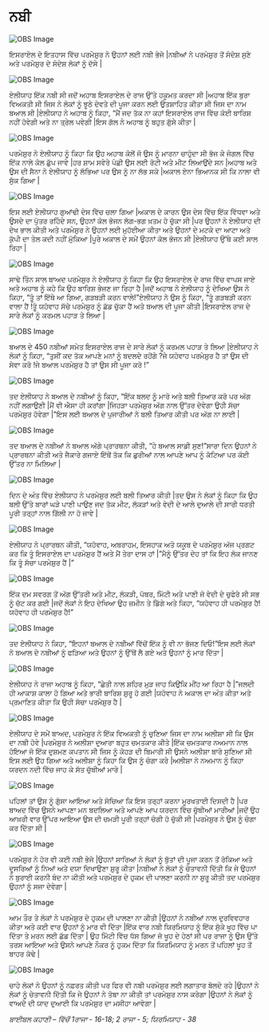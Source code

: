 # ਨਬੀ

![OBS Image](https://cdn.door43.org/obs/jpg/360px/obs-en-19-01.jpg)

ਇਸਰਾਏਲ ਦੇ ਇਤਹਾਸ ਵਿੱਚ  ਪਰਮੇਸ਼ੁਰ  ਨੇ ਉਹਨਾਂ ਲਈ ਨਬੀ ਭੇਜੇ |ਨਬੀਆਂ ਨੇ ਪਰਮੇਸ਼ੁਰ  ਤੋਂ ਸੰਦੇਸ਼ ਸੁਣੇ ਅਤੇ ਪਰਮੇਸ਼ੁਰ ਦੇ ਸੰਦੇਸ਼ ਲੋਕਾਂ ਨੂੰ ਦੱਸੇ |

![OBS Image](https://cdn.door43.org/obs/jpg/360px/obs-en-19-02.jpg)

ਏਲੀਯਾਹ  ਇੱਕ  ਨਬੀ ਸੀ ਜਦੋਂ ਅਹਾਬ ਇਸਰਾਏਲ ਦੇ ਰਾਜ ਉੱਤੇ ਹਕੂਮਤ ਕਰਦਾ ਸੀ |ਅਹਾਬ ਇੱਕ  ਬੁਰਾ ਵਿਅਕਤੀ ਸੀ ਜਿਸ ਨੇ ਲੋਕਾਂ ਨੂੰ ਝੂਠੇ ਦੇਵਤੇ ਦੀ ਪੂਜਾ ਕਰਨ ਲਈ ਉਤਸ਼ਾਹਿਤ ਕੀਤਾ ਸੀ ਜਿਸ ਦਾ ਨਾਮ ਬਆਲ  ਸੀ |ਏਲੀਯਾਹ  ਨੇ ਅਹਾਬ ਨੂੰ ਕਿਹਾ, “ਮੈਂ ਜਦ ਤੱਕ ਨਾ ਕਹਾਂ ਇਸਰਾਏਲ ਰਾਜ ਵਿੱਚ  ਕੋਈ ਬਾਰਿਸ਼ ਨਹੀਂ ਹੋਵੇਗੀ ਅਤੇ ਨਾ ਤ੍ਰੇਲ ਪਵੇਗੀ |ਇਸ ਗੱਲ ਨੇ ਅਹਾਬ ਨੂੰ ਬਹੁਤ ਗੁੱਸੇ ਕੀਤਾ |

![OBS Image](https://cdn.door43.org/obs/jpg/360px/obs-en-19-03.jpg)

ਪਰਮੇਸ਼ੁਰ  ਨੇ ਏਲੀਯਾਹ ਨੂੰ ਕਿਹਾ ਕਿ ਉਹ ਅਹਾਬ ਕੋਲੋਂ ਜੋ ਉਸ ਨੂੰ ਮਾਰਨਾ ਚਾਹੁੰਦਾ ਸੀ ਭੱਜ ਕੇ ਜੰਗਲ ਵਿੱਚ ਇੱਕ ਨਾਲੇ ਕੋਲ ਛੁੱਪ ਜਾਵੇ |ਹਰ ਸ਼ਾਮ ਸਵੇਰੇ ਪੰਛੀ ਉਸ ਲਈ ਰੋਟੀ ਅਤੇ ਮੀਟ ਲਿਆਉਂਦੇ ਸਨ |ਅਹਾਬ ਅਤੇ ਉਸ ਦੀ ਸੈਨਾ ਨੇ ਏਲੀਯਾਹ ਨੂੰ ਲੱਭਿਆ ਪਰ ਉਸ ਨੂੰ ਨਾ ਲੱਭ ਸਕੇ |ਅਕਾਲ ਏਨਾ ਭਿਆਨਕ ਸੀ ਕਿ ਨਾਲਾ ਵੀ ਸੁੱਕ ਗਿਆ |

![OBS Image](https://cdn.door43.org/obs/jpg/360px/obs-en-19-04.jpg)

ਇਸ ਲਈ ਏਲੀਯਾਹ ਗੁਆਂਢੀ ਦੇਸ ਵਿੱਚ  ਚਲਾ ਗਿਆ |ਅਕਾਲ ਦੇ ਕਾਰਨ ਉਸ ਦੇਸ ਵਿੱਚ  ਇੱਕ  ਵਿੱਧਵਾ ਅਤੇ ਉਸਦੇ ਦਾ ਪੁੱਤਰ  ਰਹਿੰਦੇ ਸਨ, ਉਹਨਾਂ ਕੋਲ ਭੋਜਨ ਲੱਗ-ਭਗ ਖ਼ਤਮ ਹੋ ਚੁੱਕਾ ਸੀ |ਪਰ ਉਹਨਾਂ ਨੇ ਏਲੀਯਾਹ ਦੀ ਦੇਖ ਭਾਲ ਕੀਤੀ ਅਤੇ ਪਰਮੇਸ਼ੁਰ  ਨੇ ਉਹਨਾਂ ਲਈ ਮੁਹੱਈਆ ਕੀਤਾ ਅਤੇ  ਉਹਨਾਂ ਦੇ ਮਟਕੇ ਦਾ ਆਟਾ ਅਤੇ ਕੁੱਪੀ ਦਾ ਤੇਲ ਕਦੀ ਨਹੀਂ ਮੁੱਕਿਆ |ਪੂਰੇ ਅਕਾਲ ਦੇ ਸਮੇਂ ਉਹਨਾਂ ਕੋਲ ਭੋਜਨ ਸੀ |ਏਲੀਯਾਹ ਉੱਥੇ ਕਈ ਸਾਲ ਰਿਹਾ |

![OBS Image](https://cdn.door43.org/obs/jpg/360px/obs-en-19-05.jpg)

ਸਾਢੇ ਤਿੰਨ ਸਾਲ ਬਾਅਦ ਪਰਮੇਸ਼ੁਰ  ਨੇ ਏਲੀਯਾਹ ਨੂੰ ਕਿਹਾ ਕਿ ਉਹ ਇਸਰਾਏਲ ਦੇ ਰਾਜ ਵਿੱਚ  ਵਾਪਸ ਜਾਏ ਅਤੇ ਅਹਾਬ ਨੂੰ ਕਹੇ ਕਿ ਉਹ ਬਾਰਿਸ਼ ਭੇਜਣ ਜਾ ਰਿਹਾ ਹੈ |ਜਦੋਂ ਅਹਾਬ ਨੇ ਏਲੀਯਾਹ ਨੂੰ ਦੇਖਿਆ ਉਸ ਨੇ ਕਿਹਾ, “ਤੂੰ ਤਾਂ ਇੱਥੇ ਆ ਗਿਆ, ਗੜਬੜੀ ਕਰਨ ਵਾਲੇ!”ਏਲੀਯਾਹ ਨੇ ਉਸ ਨੂੰ ਕਿਹਾ, “ਤੂੰ  ਗੜਬੜੀ ਕਰਨ ਵਾਲਾ ਹੈਂ !ਤੂੰ ਯਹੋਵਾਹ ਸੱਚੇ ਪਰਮੇਸ਼ੁਰ  ਨੂੰ ਛੱਡ ਚੁੱਕਾ ਹੈਂ ਅਤੇ ਬਆਲ  ਦੀ ਪੂਜਾ ਕੀਤੀ |ਇਸਰਾਏਲ ਰਾਜ ਦੇ ਸਾਰੇ ਲੋਕਾਂ ਨੂੰ ਕਰਮਲ ਪਹਾੜ ਤੇ ਲਿਆ |

![OBS Image](https://cdn.door43.org/obs/jpg/360px/obs-en-19-06.jpg)

ਬਆਲ  ਦੇ 450 ਨਬੀਆਂ ਸਮੇਤ ਇਸਰਾਏਲ ਰਾਜ ਦੇ ਸਾਰੇ ਲੋਕਾਂ ਨੂੰ ਕਰਮਲ ਪਹਾੜ ਤੇ ਲਿਆ |ਏਲੀਯਾਹ ਨੇ ਲੋਕਾਂ ਨੂੰ ਕਿਹਾ, “ਤੁਸੀਂ ਕਦ ਤੱਕ ਆਪਣੇ ਮਨਾਂ ਨੂੰ ਬਦਲਦੇ ਰਹੋਂਗੇ ?ਜੇ ਯਹੋਵਾਹ ਪਰਮੇਸ਼ੁਰ ਹੈ  ਤਾਂ ਉਸ ਦੀ ਸੇਵਾ ਕਰੋ !ਜੇ ਬਆਲ  ਪਰਮੇਸ਼ੁਰ  ਹੈ ਤਾਂ ਉਸ ਸੀ ਪੂਜਾ ਕਰੋ !”

![OBS Image](https://cdn.door43.org/obs/jpg/360px/obs-en-19-07.jpg)

ਤਦ  ਏਲੀਯਾਹ ਨੇ ਬਆਲ  ਦੇ ਨਬੀਆਂ ਨੂੰ ਕਿਹਾ, “ਇੱਕ  ਬਲਦ ਨੂੰ ਮਾਰੋ ਅਤੇ ਬਲੀ ਤਿਆਰ ਕਰੋ ਪਰ ਅੱਗ ਨਹੀਂ ਲਗਾਉਣੀ |ਮੈਂ ਵੀ ਐਸਾ ਹੀ ਕਰਾਂਗਾ |ਜਿਹੜਾ ਪਰਮੇਸ਼ੁਰ ਅੱਗ ਨਾਲ ਉੱਤਰ ਦੇਵੇਗਾ ਉਹੀ ਸੱਚਾ ਪਰਮੇਸ਼ੁਰ  ਹੋਵੇਗਾ |”ਇਸ ਲਈ ਬਆਲ  ਦੇ ਪੁਜਾਰੀਆਂ ਨੇ ਬਲੀ ਤਿਆਰ ਕੀਤੀ ਪਰ ਅੱਗ ਨਾ ਲਾਈ |

![OBS Image](https://cdn.door43.org/obs/jpg/360px/obs-en-19-08.jpg)

ਤਦ  ਬਆਲ  ਦੇ ਨਬੀਆਂ ਨੇ ਬਆਲ  ਅੱਗੇ ਪ੍ਰਾਰਥਨਾ ਕੀਤੀ, “ਹੇ ਬਆਲ ਸਾਡੀ ਸੁਣ!”ਸਾਰਾ ਦਿਨ ਉਹਨਾਂ ਨੇ ਪ੍ਰਾਰਥਨਾ ਕੀਤੀ ਅਤੇ ਜੈਕਾਰੇ ਗਜਾਏ ਇੱਥੋਂ ਤੱਕ ਕਿ  ਛੁਰੀਆਂ ਨਾਲ ਆਪਣੇ ਆਪ ਨੂੰ ਕੱਟਿਆ ਪਰ ਕੋਈ ਉੱਤਰ ਨਾ ਮਿਲਿਆ |

![OBS Image](https://cdn.door43.org/obs/jpg/360px/obs-en-19-09.jpg)

ਦਿਨ ਦੇ ਅੰਤ ਵਿੱਚ  ਏਲੀਯਾਹ ਨੇ ਪਰਮੇਸ਼ੁਰ  ਲਈ ਬਲੀ ਤਿਆਰ ਕੀਤੀ |ਤਦ  ਉਸ ਨੇ ਲੋਕਾਂ ਨੂੰ ਕਿਹਾ ਕਿ ਉਹ ਬਲੀ ਉੱਤੇ ਬਾਰਾਂ ਘੜੇ ਪਾਣੀ ਪਾਉਣ ਜਦ ਤੱਕ ਮੀਟ, ਲੱਕੜਾਂ ਅਤੇ ਵੇਦੀ  ਦੇ ਆਲੇ ਦੁਆਲੇ ਦੀ ਸਾਰੀ ਧਰਤੀ ਪੂਰੀ ਤਰ੍ਹਾਂ  ਨਾਲ ਗਿੱਲੀ ਨਾ ਹੋ ਜਾਵੇ |

![OBS Image](https://cdn.door43.org/obs/jpg/360px/obs-en-19-10.jpg)

ਏਲੀਯਾਹ ਨੇ ਪ੍ਰਾਰਥਨ ਕੀਤੀ, “ਯਹੋਵਾਹ, ਅਬਰਾਹਮ, ਇਸਹਾਕ ਅਤੇ ਯਕੂਬ ਦੇ ਪਰਮੇਸ਼ੁਰ  ਅੱਜ ਪ੍ਰਗਟ ਕਰ ਕਿ ਤੂੰ ਇਸਰਾਏਲ ਦਾ ਪਰਮੇਸ਼ੁਰ  ਹੈਂ ਅਤੇ ਮੈਂ ਤੇਰਾ ਦਾਸ ਹਾਂ |”ਮੈਨੂੰ ਉੱਤਰ ਦੇਹ ਤਾਂ ਕਿ ਇਹ ਲੋਕ ਜਾਨਣ ਕਿ ਤੂੰ ਸੱਚਾ ਪਰਮੇਸ਼ੁਰ  ਹੈਂ |” 

![OBS Image](https://cdn.door43.org/obs/jpg/360px/obs-en-19-11.jpg)

ਇੱਕ  ਦਮ ਸਵਰਗ ਤੋਂ ਅੱਗ ਉੱਤਰੀ ਅਤੇ ਮੀਟ, ਲੱਕੜੀ, ਪੱਥਰ, ਮਿੱਟੀ ਅਤੇ ਪਾਣੀ ਜੋ ਵੇਦੀ  ਦੇ ਚੁਫੇਰੇ ਸੀ ਸਭ ਨੂੰ ਚੱਟ ਕਰ ਗਈ |ਜਦੋਂ ਲੋਕਾਂ ਨੇ ਇਹ ਦੇਖਿਆ ਉਹ ਜ਼ਮੀਨ ਤੇ ਡਿੱਗੇ ਅਤੇ ਕਿਹਾ, “ਯਹੋਵਾਹ ਹੀ ਪਰਮੇਸ਼ੁਰ  ਹੈ!ਯਹੋਵਾਹ ਹੀ ਪਰਮੇਸ਼ੁਰ  ਹੈ!”

![OBS Image](https://cdn.door43.org/obs/jpg/360px/obs-en-19-12.jpg)

ਤਦ  ਏਲੀਯਾਹ ਨੇ ਕਿਹਾ, “ਇਹਨਾਂ ਬਆਲ  ਦੇ ਨਬੀਆਂ ਵਿੱਚੋਂ  ਇੱਕ ਨੂੰ ਵੀ ਨਾ ਭੱਜਣ ਦਿਓ!”ਇਸ ਲਈ ਲੋਕਾਂ ਨੇ ਬਆਲ  ਦੇ ਨਬੀਆਂ ਨੂੰ ਫੜਿਆ ਅਤੇ ਉਹਨਾਂ ਨੂੰ ਉੱਥੋਂ ਲੈ ਗਏ ਅਤੇ ਉਹਨਾਂ ਨੂੰ ਮਾਰ ਦਿੱਤਾ |

![OBS Image](https://cdn.door43.org/obs/jpg/360px/obs-en-19-13.jpg)

ਏਲੀਯਾਹ ਨੇ ਰਾਜਾ ਅਹਾਬ ਨੂੰ ਕਿਹਾ, “ਛੇਤੀ ਨਾਲ ਸ਼ਹਿਰ ਮੁੜ ਜਾਹ ਕਿਉਂਕਿ ਮੀਂਹ ਆ ਰਿਹਾ ਹੈ |”ਜਲਦੀ ਹੀ ਆਕਾਸ਼ ਕਾਲਾ ਹੋ ਗਿਆ ਅਤੇ ਭਾਰੀ ਬਾਰਿਸ਼ ਸ਼ੁਰੂ ਹੋ ਗਈ |ਯਹੋਵਾਹ ਨੇ ਅਕਾਲ ਦਾ ਅੰਤ ਕੀਤਾ ਅਤੇ ਪ੍ਰਮਾਣਿਤ ਕੀਤਾ ਕਿ ਉਹੀ ਸੱਚਾ ਪਰਮੇਸ਼ੁਰ  ਹੈ |

![OBS Image](https://cdn.door43.org/obs/jpg/360px/obs-en-19-14.jpg)

ਏਲੀਯਾਹ ਦੇ ਸਮੇਂ ਬਾਅਦ, ਪਰਮੇਸ਼ੁਰ  ਨੇ ਇੱਕ  ਵਿਅਕਤੀ ਨੂੰ ਚੁਣਿਆ ਜਿਸ ਦਾ ਨਾਮ ਅਲੀਸ਼ਾ ਸੀ ਕਿ ਉਸ ਦਾ ਨਬੀ ਹੋਵੇ |ਪਰਮੇਸ਼ੁਰ  ਨੇ ਅਲੀਸ਼ਾ ਦੁਆਰਾ ਬਹੁਤ ਚਮਤਕਾਰ ਕੀਤੇ |ਇੱਕ  ਚਮਤਕਾਰ ਨਅਮਾਨ ਨਾਲ ਹੋਇਆ ਜੋ ਇੱਕ  ਦੁਸ਼ਮਣ ਕਪਤਾਨ ਸੀ ਜਿਸ ਨੂੰ ਕੋਹੜ ਦੀ ਬਿਮਾਰੀ ਸੀ ਉਸਨੇ ਅਲੀਸ਼ਾ ਬਾਰੇ ਸੁਣਿਆ ਸੀ ਇਸ ਲਈ ਉਹ ਗਿਆ ਅਤੇ ਅਲੀਸ਼ਾ ਨੂੰ ਕਿਹਾ ਕਿ ਉਸ ਨੂੰ ਚੰਗਾ ਕਰੇ |ਅਲੀਸ਼ਾ ਨੇ ਨਅਮਾਨ ਨੂੰ ਕਿਹਾ ਯਰਦਨ ਨਦੀ ਵਿੱਚ  ਜਾਹ ਕੇ ਸੱਤ ਚੁੱਬੀਆਂ ਮਾਰੇ |

![OBS Image](https://cdn.door43.org/obs/jpg/360px/obs-en-19-15.jpg)

ਪਹਿਲਾਂ ਤਾਂ ਉਸ ਨੂੰ ਗੁੱਸਾ ਆਇਆ ਅਤੇ ਸੋਚਿਆ ਕਿ ਇਸ ਤਰ੍ਹਾਂ  ਕਰਨਾ ਮੂਰਖਤਾਈ ਦਿਸਦੀ ਹੈ |ਪਰ ਬਾਅਦ ਵਿੱਚ ਉਸਨੇ ਆਪਣਾ ਮਨ ਬਦਲਿਆ ਅਤੇ ਆਪਣੇ ਆਪ ਯਰਦਨ ਵਿੱਚ  ਚੁੱਬੀਆਂ ਮਾਰੀਆਂ |ਜਦੋਂ ਉਹ ਆਖ਼ਰੀ ਵਾਰ  ਉੱਪਰ ਆਇਆ ਉਸ ਦੀ ਚਮੜੀ ਪੂਰੀ ਤਰ੍ਹਾਂ  ਚੰਗੀ ਹੋ ਚੁੱਕੀ ਸੀ |ਪਰਮੇਸ਼ੁਰ  ਨੇ ਉਸ ਨੂੰ ਚੰਗਾ ਕਰ ਦਿੱਤਾ ਸੀ |

![OBS Image](https://cdn.door43.org/obs/jpg/360px/obs-en-19-16.jpg)

ਪਰਮੇਸ਼ੁਰ  ਨੇ ਹੋਰ ਵੀ ਕਈ ਨਬੀ ਭੇਜੇ |ਉਹਨਾਂ ਸਾਰਿਆਂ ਨੇ ਲੋਕਾਂ ਨੂੰ ਬੁੱਤਾਂ ਦੀ ਪੂਜਾ ਕਰਨ ਤੋਂ ਰੋਕਿਆ ਅਤੇ ਦੂਸਰਿਆਂ ਨੂੰ  ਨਿਆਂ ਅਤੇ ਦਯਾ ਦਿਖਾਉਣਾ ਸ਼ੁਰੂ ਕੀਤਾ |ਨਬੀਆਂ ਨੇ ਲੋਕਾਂ ਨੂੰ ਚੇਤਾਵਨੀ ਦਿੱਤੀ ਕਿ ਜੇ ਉਹਨਾਂ ਨੇ ਬੁਰਾਈ ਕਰਨੀ ਬੰਦ ਨਾ ਕੀਤੀ ਅਤੇ ਪਰਮੇਸ਼ੁਰ ਦੇ ਹੁਕਮ ਦੀ ਪਾਲਣਾ ਕਰਨੀ ਨਾ ਸ਼ੁਰੂ ਕੀਤੀ ਤਦ ਪਰਮੇਸ਼ੁਰ ਉਹਨਾਂ ਨੂੰ ਸਜਾ ਦੇਵੇਗਾ |

![OBS Image](https://cdn.door43.org/obs/jpg/360px/obs-en-19-17.jpg)

ਆਮ ਤੌਰ ਤੇ ਲੋਕਾਂ ਨੇ ਪਰਮੇਸ਼ੁਰ ਦੇ ਹੁਕਮ ਦੀ ਪਾਲਣਾ ਨਾ ਕੀਤੀ |ਉਹਨਾਂ ਨੇ ਨਬੀਆਂ ਨਾਲ ਦੁਰਵਿਵਹਾਰ ਕੀਤਾ ਅਤੇ ਕਈ ਵਾਰ ਉਹਨਾਂ ਨੂੰ ਮਾਰ ਵੀ ਦਿੱਤਾ |ਇੱਕ  ਵਾਰ  ਨਬੀ ਯਿਰਮਿਯਾਹ ਨੂੰ ਇੱਕ  ਸੁੱਕੇ ਖੂਹ ਵਿੱਚ  ਪਾ ਦਿੱਤਾ ਤੇ ਮਰਨ ਲਈ ਛੱਡ ਦਿੱਤਾ | ਉਹ ਮਿੱਟੀ ਵਿੱਚ ਧੱਸ ਗਿਆ ਜੋ ਖੂਹ ਦੇ ਹੇਠਾਂ ਸੀ ਪਰ ਰਾਜਾ ਨੂੰ ਉਸ ਉੱਤੇ ਤਰਸ ਆਇਆ ਅਤੇ ਉਸਨੇ ਆਪਣੇ ਨੌਕਰ ਨੂੰ ਹੁਕਮ ਦਿੱਤਾ ਕਿ ਯਿਰਮਿਯਾਹ  ਨੂੰ ਮਰਨ ਤੋਂ ਪਹਿਲਾਂ ਖੂਹ ਤੋਂ ਬਾਹਰ ਕੱਢੇ |

![OBS Image](https://cdn.door43.org/obs/jpg/360px/obs-en-19-18.jpg)

ਚਾਹੇ ਲੋਕਾਂ ਨੇ ਉਹਨਾਂ ਨੂੰ ਨਫ਼ਰਤ ਕੀਤੀ ਪਰ ਫਿਰ ਵੀ ਨਬੀ ਪਰਮੇਸ਼ੁਰ  ਲਈ ਲਗਾਤਾਰ ਬੋਲਦੇ ਰਹੇ |ਉਹਨਾਂ ਨੇ ਲੋਕਾਂ ਨੂੰ ਚੇਤਾਵਨੀ ਦਿੱਤੀ ਕਿ ਜੇ ਉਹਨਾਂ ਨੇ ਤੋਬਾ ਨਾ ਕੀਤੀ ਤਾਂ ਪਰਮੇਸ਼ੁਰ  ਨਾਸ ਕਰੇਗਾ |ਉਹਨਾਂ ਨੇ ਲੋਕਾਂ ਨੂੰ ਵਾਅਦੇ  ਦੀ ਯਾਦ ਦੁਆਈ ਕਿ ਪਰਮੇਸ਼ੁਰ  ਦਾ ਮਸੀਹਾ ਆਵੇਗਾ |

_ਬਾਈਬਲ ਕਹਾਣੀ – ਵਿੱਚੋਂ 1ਰਾਜਾ - 16-18;  2 ਰਾਜਾ - 5;  ਯਿਰਮਿਯਾਹ -  38_